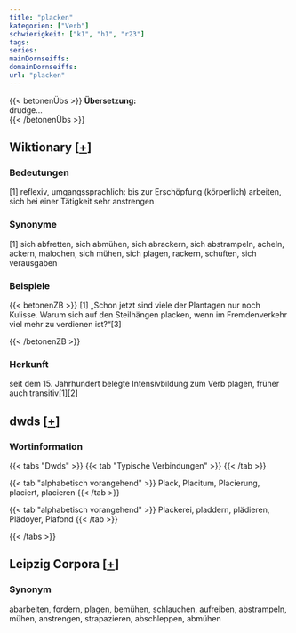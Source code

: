 ```yaml
---
title: "placken"
kategorien: ["Verb"]
schwierigkeit: ["k1", "h1", "r23"]
tags:
series:
mainDornseiffs:
domainDornseiffs:
url: "placken"
---
```


{{< betonenÜbs >}}
**Übersetzung:**  
drudge...  
{{< /betonenÜbs >}}

## Wiktionary [[+](https://de.wiktionary.org/wiki/placken)]

### Bedeutungen
[1] reflexiv, umgangssprachlich: bis zur Erschöpfung (körperlich) arbeiten, sich bei einer Tätigkeit sehr anstrengen  

### Synonyme
[1] sich abfretten, sich abmühen, sich abrackern, sich abstrampeln, acheln, ackern, malochen, sich mühen, sich plagen, rackern, schuften, sich verausgaben  

### Beispiele
{{< betonenZB >}}
[1] „Schon jetzt sind viele der Plantagen nur noch Kulisse. Warum sich auf den Steilhängen placken, wenn im Fremdenverkehr viel mehr zu verdienen ist?“[3]  

{{< /betonenZB >}}
### Herkunft
seit dem 15. Jahrhundert belegte Intensivbildung zum Verb plagen, früher auch transitiv[1][2]  



## dwds [[+](https://www.dwds.de/wb/placken)]

### Wortinformation
{{< tabs "Dwds" >}}
{{< tab "Typische Verbindungen" >}}
{{< /tab >}}

{{< tab "alphabetisch vorangehend" >}}
Plack, Placitum, Placierung, placiert, placieren
{{< /tab >}}

{{< tab "alphabetisch vorangehend" >}}
Plackerei, pladdern, plädieren, Plädoyer, Plafond
{{< /tab >}}

{{< /tabs >}}

## Leipzig Corpora [[+](https://corpora.uni-leipzig.de/en/res?word=placken&corpusId=deu_newscrawl-public_2018)]


### Synonym
abarbeiten, fordern, plagen, bemühen, schlauchen, aufreiben, abstrampeln, mühen, anstrengen, strapazieren, abschleppen, abmühen

